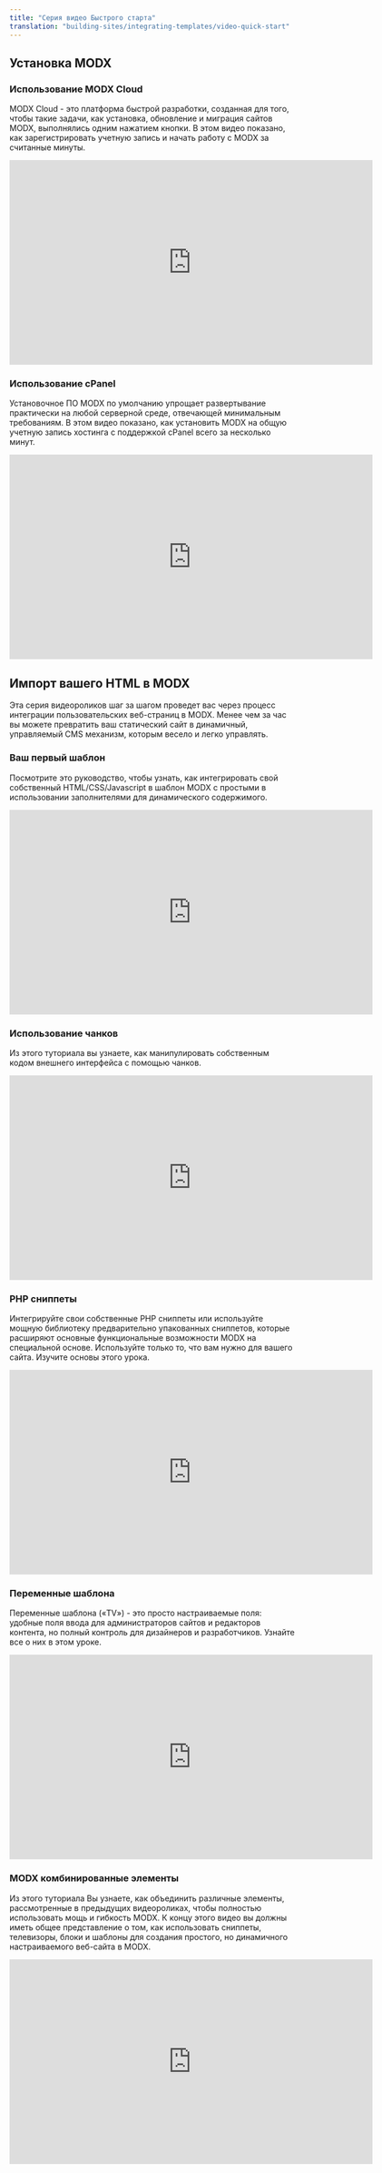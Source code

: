```yaml
---
title: "Серия видео Быстрого старта"
translation: "building-sites/integrating-templates/video-quick-start"
---
```


## Установка MODX

### Использование MODX Cloud

MODX Cloud - это платформа быстрой разработки, созданная для того, чтобы такие задачи, как установка, обновление и миграция сайтов MODX, выполнялись одним нажатием кнопки. В этом видео показано, как зарегистрировать учетную запись и начать работу с MODX за считанные минуты.

<iframe sandbox="allow-same-origin allow-forms allow-popups" src="https://player.vimeo.com/video/60298110" width="640" height="360" frameborder="0" webkitallowfullscreen mozallowfullscreen allowfullscreen></iframe>

### Использование cPanel

Установочное ПО MODX по умолчанию упрощает развертывание практически на любой серверной среде, отвечающей минимальным требованиям. В этом видео показано, как установить MODX на общую учетную запись хостинга с поддержкой cPanel всего за несколько минут.

<iframe sandbox="allow-same-origin allow-forms allow-popups" src="https://player.vimeo.com/video/68094979" width="640" height="360" frameborder="0" webkitallowfullscreen mozallowfullscreen allowfullscreen></iframe>

## Импорт вашего HTML в MODX

Эта серия видеороликов шаг за шагом проведет вас через процесс интеграции пользовательских веб-страниц в MODX. Менее чем за час вы можете превратить ваш статический сайт в динамичный, управляемый CMS механизм, которым весело и легко управлять.

### Ваш первый шаблон

Посмотрите это руководство, чтобы узнать, как интегрировать свой собственный HTML/CSS/Javascript в шаблон MODX с простыми в использовании заполнителями для динамического содержимого.

<iframe sandbox="allow-same-origin allow-forms allow-popups" src="https://player.vimeo.com/video/60884063" width="640" height="360" frameborder="0" webkitallowfullscreen mozallowfullscreen allowfullscreen></iframe>

### Использование чанков

Из этого туториала вы узнаете, как манипулировать собственным кодом внешнего интерфейса с помощью чанков.

<iframe sandbox="allow-same-origin allow-forms allow-popups" src="https://player.vimeo.com/video/62971149" width="640" height="360" frameborder="0" webkitallowfullscreen mozallowfullscreen allowfullscreen></iframe>

### PHP сниппеты

Интегрируйте свои собственные PHP сниппеты или используйте мощную библиотеку предварительно упакованных сниппетов, которые расширяют основные функциональные возможности MODX на специальной основе. Используйте только то, что вам нужно для вашего сайта. Изучите основы этого урока.

<iframe sandbox="allow-same-origin allow-forms allow-popups" src="https://player.vimeo.com/video/68277695" width="640" height="360" frameborder="0" webkitallowfullscreen mozallowfullscreen allowfullscreen></iframe>

### Переменные шаблона

Переменные шаблона («TV») - это просто настраиваемые поля: удобные поля ввода для администраторов сайтов и редакторов контента, но полный контроль для дизайнеров и разработчиков. Узнайте все о них в этом уроке.

<iframe sandbox="allow-same-origin allow-forms allow-popups" src="https://player.vimeo.com/video/72873121" width="640" height="360" frameborder="0" webkitallowfullscreen mozallowfullscreen allowfullscreen></iframe>

### MODX комбинированные элементы

Из этого туториала Вы узнаете, как объединить различные элементы, рассмотренные в предыдущих видеороликах, чтобы полностью использовать мощь и гибкость MODX. К концу этого видео вы должны иметь общее представление о том, как использовать сниппеты, телевизоры, блоки и шаблоны для создания простого, но динамичного настраиваемого веб-сайта в MODX.

<iframe sandbox="allow-same-origin allow-forms allow-popups" src="https://player.vimeo.com/video/74035603" width="640" height="360" frameborder="0" webkitallowfullscreen mozallowfullscreen allowfullscreen></iframe>
